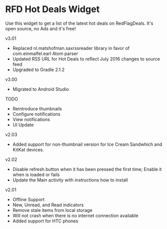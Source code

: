 RFD Hot Deals Widget
====================

Use this widget to get a list of the latest hot deals on RedFlagDeals. It's open source, no Ads and it's free!

v3.01
- Replaced nl.matshofman.saxrssreader library in favor of com.einmalfel.earl Atom parser
- Updated RSS URL for Hot Deals to reflect July 2016 changes to source feed
- Upgraded to Gradle 2.1.2

v3.00
- Migrated to Android Studio

TODO

- Reintroduce thumbnails
- Configure notifications
- View notifications 
- UI Update


v2.03
- Added support for non-thumbnail version for Ice Cream Sandwhich and KitKat devices.

v2.02
- Disable refresh button when it has been pressed the first time; Enable it when is loaded or fails
- Update the  Main activity with instructions how to install

v2.01

- Offline Support
- New, Unread, and Read indicators
- Remove stale items from local storage
- Will not crash when there is no internet connection available
- Added support for HTC phones
